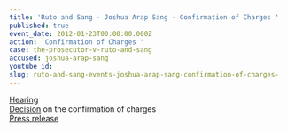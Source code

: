 ```yaml
---
title: 'Ruto and Sang - Joshua Arap Sang - Confirmation of Charges '
published: true
event_date: 2012-01-23T00:00:00.000Z
action: 'Confirmation of Charges '
case: the-prosecutor-v-ruto-and-sang
accused: joshua-arap-sang
youtube_id:
slug: ruto-and-sang-events-joshua-arap-sang-confirmation-of-charges-
---
```



[Hearing](https://youtu.be/_piZIq-mv7A)
<br>[Decision](http://www.icc-cpi.int/iccdocs/doc/doc1314535.pdf) on the confirmation of charges
<br>[Press release](https://www.icc-cpi.int/Pages/item.aspx?name=summary%20of%20decision%20in%20the%20two%20kenya%20cases)